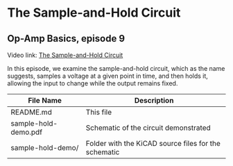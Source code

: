 # The Sample-and-Hold Circuit
## Op-Amp Basics, episode 9

Video link: [The Sample-and-Hold Circuit](https://youtu.be/HWeC76cWyUw)

In this episode, we examine the sample-and-hold circuit, which
as the name suggests, samples a voltage at a given point in time,
and then holds it, allowing the input to change while the output
remains fixed.

| File Name | Description |
| --------- | ----------- |
| README.md | This file |
| sample-hold-demo.pdf | Schematic of the circuit demonstrated |
| sample-hold-demo/ | Folder with the KiCAD source files for the schematic |

